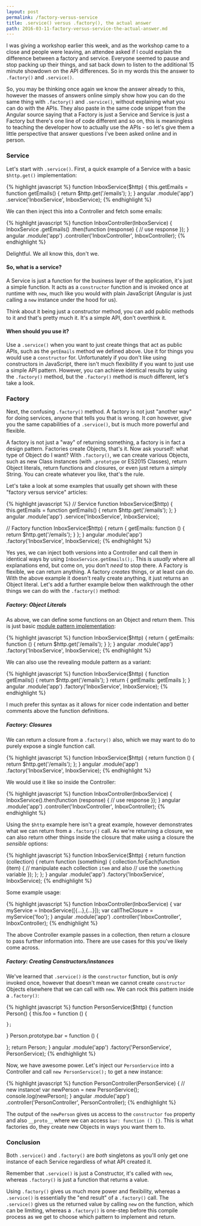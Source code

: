 ```yaml
---
layout: post
permalink: /factory-versus-service
title: .service() versus .factory(), the actual answer
path: 2016-03-11-factory-versus-service-the-actual-answer.md
---
```


I was giving a workshop earlier this week, and as the workshop came to a close and people were leaving, an attendee asked if I could explain the difference between a factory and service. Everyone seemed to pause and stop packing up their things, and sat back down to listen to the additional 15 minute showdown on the API differences. So in my words this the answer to `.factory()` and `.service()`.

So, you may be thinking once again we know the answer already to this, however the masses of answers online simply show how you can do the same thing with `.factory()` and `.service()`, without explaining what you can do with the APIs. They also paste in the same code snippet from the Angular source saying that a Factory is just a Service and Service is just a Factory but there's one line of code different and so on, this is meaningless to teaching the developer how to actually use the APIs - so let's give them a little perspective that answer questions I've been asked online and in person.

### Service

Let's start with `.service()`. First, a quick example of a Service with a basic `$http.get()` implementation:

{% highlight javascript %}
function InboxService($http) {
  this.getEmails = function getEmails() {
    return $http.get('/emails');
  };
}
angular
  .module('app')
  .service('InboxService', InboxService);
{% endhighlight %}

We can then inject this into a Controller and fetch some emails:

{% highlight javascript %}
function InboxController(InboxService) {
  InboxService
    .getEmails()
    .then(function (response) {
      // use response
    });
}
angular
  .module('app')
  .controller('InboxController', InboxController);
{% endhighlight %}

Delightful. We all know this, don't we.

#### So, what is a service?

A Service is just a function for the business layer of the application, it's just a simple function. It acts as a `constructor` function and is invoked once at runtime with `new`, much like you would with plain JavaScript (Angular is just calling a `new` instance under the hood for us).

Think about it being just a constructor method, you can add public methods to it and that's pretty much it. It's a simple API, don't overthink it.

#### When should you use it?

Use a `.service()` when you want to just create things that act as public APIs, such as the `getEmails` method we defined above. Use it for things you would use a `constructor` for. Unfortunately if you don't like using constructors in JavaScript, there isn't much flexibility if you want to just use a simple API pattern. However, you can achieve identical results by using the `.factory()` method, but the `.factory()` method is _much_ different, let's take a look.

### Factory

Next, the confusing `.factory()` method. A factory is not just "another way" for doing services, anyone that tells you that is wrong. It _can_ however, give you the same capabilities of a `.service()`, but is much more powerful and flexible.

A factory is not just a "way" of returning something, a factory is in fact a design pattern. Factories create Objects, that's it. Now ask yourself: what type of Object do I want? With `.factory()`, we can create various Objects, such as new Class instances (with `.prototype` or ES2015 Classes), return Object literals, return functions and closures, or even just return a simply String. You can create whatever you like, that's the rule.

Let's take a look at some examples that usually get shown with these "factory versus service" articles:

{% highlight javascript %}
// Service
function InboxService($http) {
  this.getEmails = function getEmails() {
    return $http.get('/emails');
  };
}
angular
  .module('app')
  .service('InboxService', InboxService);

// Factory
function InboxService($http) {
  return {
    getEmails: function () {
      return $http.get('/emails');
    }
  };
}
angular
  .module('app')
  .factory('InboxService', InboxService);
{% endhighlight %}

Yes yes, we can inject both versions into a Controller and call them in identical ways by using `InboxService.getEmails();`. This is _usually_ where all explanations end, but come on, you don't _need_ to stop there. A Factory is flexible, we can return anything. A factory _creates_ things, or at least can do. With the above example it doesn't really create anything, it just returns an Object literal. Let's add a further example below then walkthrough the other things we can do with the `.factory()` method:

##### Factory: Object Literals

As above, we can define some functions on an Object and return them. This is just basic [module pattern implementation](/mastering-the-module-pattern/):

{% highlight javascript %}
function InboxService($http) {
  return {
    getEmails: function () {
      return $http.get('/emails');
    }
  };
}
angular
  .module('app')
  .factory('InboxService', InboxService);
{% endhighlight %}

We can also use the revealing module pattern as a variant:

{% highlight javascript %}
function InboxService($http) {
  function getEmails() {
    return $http.get('/emails');
  }
  return {
    getEmails: getEmails
  };
}
angular
  .module('app')
  .factory('InboxService', InboxService);
{% endhighlight %}

I much prefer this syntax as it allows for nicer code indentation and better comments above the function definitions.

##### Factory: Closures

We can return a closure from a `.factory()` also, which we may want to do to purely expose a single function call.

{% highlight javascript %}
function InboxService($http) {
  return function () {
    return $http.get('/emails');
  };
}
angular
  .module('app')
  .factory('InboxService', InboxService);
{% endhighlight %}

We would use it like so inside the Controller:

{% highlight javascript %}
function InboxController(InboxService) {
  InboxService().then(function (response) {
      // use response
    });
}
angular
  .module('app')
  .controller('InboxController', InboxController);
{% endhighlight %}

Using the `$http` example here isn't a great example, however demonstrates what we can return from a `.factory()` call. As we're returning a closure, we can also return other things inside the closure that make using a closure the _sensible_ options:

{% highlight javascript %}
function InboxService($http) {
  return function (collection) {
    return function (something) {
      collection.forEach(function (item) {
        // manipulate each collection `item` and also
        // use the `something` variable
      });
    };
  };
}
angular
  .module('app')
  .factory('InboxService', InboxService);
{% endhighlight %}

Some example usage:

{% highlight javascript %}
function InboxController(InboxService) {
  var myService = InboxService([{...},{...}]);
  var callTheClosure = myService('foo');
}
angular
  .module('app')
  .controller('InboxController', InboxController);
{% endhighlight %}

The above Controller example passes in a collection, then return a closure to pass further information into. There are use cases for this you've likely come across.

##### Factory: Creating Constructors/instances

We've learned that `.service()` _is_ the `constructor` function, but is _only_ invoked once, however that doesn't mean we cannot create `constructor` Objects elsewhere that we can call with `new`. We can rock this pattern inside a `.factory()`:

{% highlight javascript %}
function PersonService($http) {
  function Person() {
    this.foo = function () {

    };
  }
  Person.prototype.bar = function () {

  };
  return Person;
}
angular
  .module('app')
  .factory('PersonService', PersonService);
{% endhighlight %}

Now, we have awesome power. Let's inject our `PersonService` into a Controller and call `new PersonService();` to get a new instance:

{% highlight javascript %}
function PersonController(PersonService) {
  // new instance!
  var newPerson = new PersonService();
  console.log(newPerson);
}
angular
  .module('app')
  .controller('PersonController', PersonController);
{% endhighlight %}

The output of the `newPerson` gives us access to the `constructor` `foo` property and also `__proto__` where we can access `bar: function () {}`. This is what factories do, they create new Objects in ways you want them to.

### Conclusion

Both `.service()` and `.factory()` are _both_ singletons as you'll only get one instance of each Service regardless of what API created it.

Remember that `.service()` is just a Constructor, it's called with `new`, whereas `.factory()` is just a function that returns a value.

Using `.factory()` gives us much more power and flexibility, whereas a `.service()` is essentially the "end result" of a `.factory()` call. The `.service()` gives us the returned value by calling `new` on the function, which can be limiting, whereas a `.factory()` is one-step before this compile process as we get to choose which pattern to implement and return.
